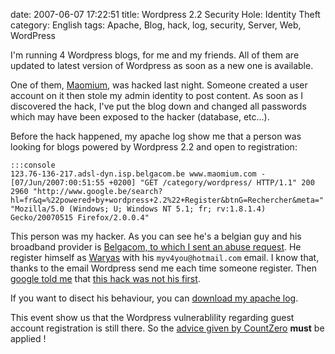 date: 2007-06-07 17:22:51
title: Wordpress 2.2 Security Hole: Identity Theft
category: English
tags: Apache, Blog, hack, log, security, Server, Web, WordPress

I'm running 4 Wordpress blogs, for me and my friends. All of them are updated to latest version of Wordpress as soon as a new one is available.

One of them, [Maomium](http://maomium.com), was hacked last night. Someone created a user account on it then stole my admin identity to post content. As soon as I discovered the hack, I've put the blog down and changed all passwords which may have been exposed to the hacker (database, etc...).

Before the hack happened, my apache log show me that a person was looking for blogs powered by Wordpress 2.2 and open to registration:

    :::console
    123.76-136-217.adsl-dyn.isp.belgacom.be www.maomium.com - [07/Jun/2007:00:51:55 +0200] "GET /category/wordpress/ HTTP/1.1" 200 2960 "http://www.google.be/search?hl=fr&q=%22powered+by+wordpress+2.2%22+Register&btnG=Rechercher&meta=" "Mozilla/5.0 (Windows; U; Windows NT 5.1; fr; rv:1.8.1.4) Gecko/20070515 Firefox/2.0.0.4"

This person was my hacker. As you can see he's a belgian guy and his broadband provider is [Belgacom, to which I sent an abuse request](http://selfcare.belgacom.net/index.html?l=private:internet:security:notify&a=hacking_skynet). He register himself as [Waryas](http://waryas.skynetblogs.be) with his `myv4you@hotmail.com` email. I know that, thanks to the email Wordpress send me each time someone register. Then [google told me](http://www.google.fr/search?q=myv4you%40hotmail.com) that [this hack was not his first](http://www.coolforum.net/forum/detail.php?forumid=1&id=17468&p=1#29054).

If you want to disect his behaviour, you can [download my apache log](/uploads/2007/wordpress-22-register-new-user-hack.txt).

This event show us that the Wordpress vulnerablility regarding guest account registration is still there. So the [advice given by CountZero](http://www.4null4.de/174/wp-users-disable-guest-account-registration-immediately/) **must** be applied !
